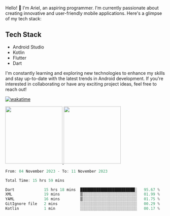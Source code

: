 Hello! 👋 I'm Ariel, an aspiring programmer. I'm currently passionate about creating innovative and user-friendly mobile applications. Here's a glimpse of my tech stack:

## Tech Stack

- Android Studio
- Kotlin
- Flutter
- Dart

I'm constantly learning and exploring new technologies to enhance my skills and stay up-to-date with the latest trends in Android development. If you're interested in collaborating or have any exciting project ideas, feel free to reach out!

[![wakatime](https://wakatime.com/badge/user/3a9424b2-a7e9-45b1-b004-c0da731ae6d1.svg)](https://wakatime.com/@3a9424b2-a7e9-45b1-b004-c0da731ae6d1)

<p align="left">
<a href="https://github.com/MattRiel">
  <img height="180em" src="https://github-readme-stats-eight-theta.vercel.app/api?username=MattRiel&show_icons=true&theme=dark&include_all_commits=true&count_private=true"/>
  <img height="180em" src="https://github-readme-stats-eight-theta.vercel.app/api/top-langs/?username=MattRiel&layout=compact&langs_count=8&theme=dark"/>
</a>
</p>

<!-- <img width="63.5%" src="https://github-readme-stats.vercel.app/api/wakatime?username=arielmatius&layuout=compact&theme=nightowl&v=2&hide_border=true" alt="Wakatime Stats" /> -->


<!--START_SECTION:waka-->

```dart
From: 04 November 2023 - To: 11 November 2023

Total Time: 15 hrs 59 mins

Dart             15 hrs 18 mins  ████████████████████████░   95.67 %
XML              19 mins         ▒░░░░░░░░░░░░░░░░░░░░░░░░   01.99 %
YAML             16 mins         ▒░░░░░░░░░░░░░░░░░░░░░░░░   01.75 %
GitIgnore file   2 mins          ░░░░░░░░░░░░░░░░░░░░░░░░░   00.29 %
Kotlin           1 min           ░░░░░░░░░░░░░░░░░░░░░░░░░   00.17 %
```

<!--END_SECTION:waka-->
